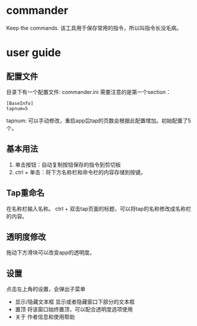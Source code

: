 # commander
Keep the commands.
该工具用于保存常用的指令，所以叫指令长没毛病。

# user guide

## 配置文件
目录下有一个配置文件: commander.ini
需要注意的是第一个section：

```
[BaseInfo]
tapnum=5
```

tapnum: 可以手动修改，重启app后tap的页数会根据此配置增加。初始配置了5个。

## 基本用法
1. 单击按钮：自动复制按钮保存的指令到剪切板
2. ctrl + 单击：将下方名称栏和命令栏的内容存储到按键。

## Tap重命名
在名称栏输入名称。
ctrl + 双击tap页面的标题，可以将tap的名称修改成名称栏的内容。

## 透明度修改
拖动下方滑块可以改变app的透明度。

## 设置
点击左上角的设置，会弹出子菜单
- 显示/隐藏文本框
    显示或者隐藏窗口下部分的文本框
- 置顶
    将该窗口始终置顶，可以配合透明度选项使用
- 关于
    作者信息和使用帮助